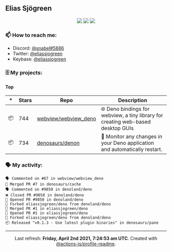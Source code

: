 ## Elias Sjögreen

<p align="center">
  <img src="https://img.shields.io/badge/🎂-dec. 2003-success" />
  <img src="https://img.shields.io/badge/🌎-Stockholm-informational" />
  <img src="https://img.shields.io/badge/👦-He/Him-informational" />
</p>

### 📫 How to reach me:

- Discord: [@snabel#5886](https://discord.com/users/267978757799673866)
- Twitter: [@eliassjogreen](https://twitter.com/eliassjogreen)
- Keybase: [@eliassjogreen](https://keybase.io/eliassjogreen)

### 🗄 My projects:

#### Top
|*|Stars|Repo|Description|
|---|---|---|---|
| 📦 | 744 | [webview/webview_deno](https://github.com/webview/webview_deno) | 🌐 Deno bindings for webview, a tiny library for creating web-based desktop GUIs |
| 📦 | 734 | [denosaurs/denon](https://github.com/denosaurs/denon) | 👀 Monitor any changes in your Deno application and automatically restart. |

### 🗣 My activity:

```
🗣 Commented on #67 in webview/webview_deno
🎉 Merged PR #7 in denosaurs/cache
🗣 Commented on #9850 in denoland/deno
❌ Closed PR #9058 in denoland/deno
💪 Opened PR #9850 in denoland/deno
🍴 Forked eliassjogreen/deno from denoland/deno
🎉 Merged PR #1 in eliassjogreen/deno
💪 Opened PR #1 in eliassjogreen/deno
🍴 Forked eliassjogreen/deno from denoland/deno
📦 Released "v0.1.3 - Use latest plugin binaries" in denosaurs/pane
```

------------
<p align="center">Last refresh: <b>Friday, April 2nd 2021, 7:24:53 am UTC</b>. Created with <a href=https://github.com/marketplace/actions/profile-readme>@actions-js/profile-readme</a>.</p>
